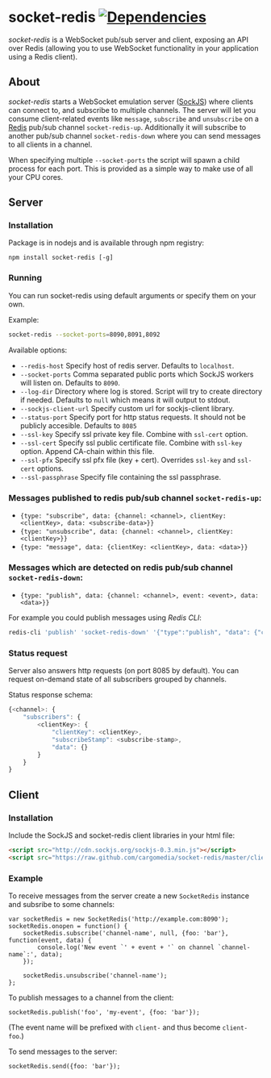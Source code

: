socket-redis [![Dependencies](https://david-dm.org/cargomedia/socket-redis.png)](https://david-dm.org/cargomedia/socket-redis)
============
*socket-redis* is a WebSocket pub/sub server and client, exposing an API over Redis
(allowing you to use WebSocket functionality in your application using a Redis client).

About
-----
*socket-redis* starts a WebSocket emulation server ([SockJS](http://sockjs.org/)) where clients can connect to, and subscribe to multiple channels.
The server will let you consume client-related events like `message`, `subscribe` and `unsubscribe` on a [Redis](http://redis.io/) pub/sub channel `socket-redis-up`. Additionally it will subscribe to another pub/sub channel `socket-redis-down` where you can send messages to all clients in a channel.

When specifying multiple `--socket-ports` the script will spawn a child process for each port. This is provided as a simple way to make use of all your CPU cores.


Server
------

### Installation
Package is in nodejs and is available through npm registry:
```
npm install socket-redis [-g]
```


### Running
You can run socket-redis using default arguments or specify them on your own.

Example:
```sh
socket-redis --socket-ports=8090,8091,8092
```

Available options:
- `--redis-host` Specify host of redis server. Defaults to `localhost`.
- `--socket-ports` Comma separated public ports which SockJS workers will listen on. Defaults to `8090`.
- `--log-dir` Directory where log is stored. Script will try to create directory if needed. Defaults to `null` which means it will output to stdout.
- `--sockjs-client-url` Specify custom url for sockjs-client library.
- `--status-port` Specify port for http status requests. It should not be publicly accesible. Defaults to `8085`
- `--ssl-key` Specify ssl private key file. Combine with `ssl-cert` option.
- `--ssl-cert` Specify ssl public certificate file. Combine with `ssl-key` option. Append CA-chain within this file.
- `--ssl-pfx` Specify ssl pfx file (key + cert). Overrides `ssl-key` and `ssl-cert` options.
- `--ssl-passphrase` Specify file containing the ssl passphrase.


### Messages published to redis pub/sub channel `socket-redis-up`:
- `{type: "subscribe", data: {channel: <channel>, clientKey: <clientKey>, data: <subscribe-data>}}`
- `{type: "unsubscribe", data: {channel: <channel>, clientKey: <clientKey>}}`
- `{type: "message", data: {clientKey: <clientKey>, data: <data>}}`

### Messages which are detected on redis pub/sub channel `socket-redis-down`:
- `{type: "publish", data: {channel: <channel>, event: <event>, data: <data>}}`

For example you could publish messages using *Redis CLI*:
```sh
redis-cli 'publish' 'socket-redis-down' '{"type":"publish", "data": {"channel":"<channel>", "event":"<event>", "data":"<data>"}}'
```

### Status request
Server also answers http requests (on port 8085 by default). You can request on-demand state of all subscribers grouped by channels.

Status response schema:

```javascript
{<channel>: {
	"subscribers": {
		<clientKey>: {
			"clientKey": <clientKey>,
			"subscribeStamp": <subscribe-stamp>,
			"data": {}
		}
	}
}
```

Client
------

### Installation
Include the SockJS and socket-redis client libraries in your html file:
```html
<script src="http://cdn.sockjs.org/sockjs-0.3.min.js"></script>
<script src="https://raw.github.com/cargomedia/socket-redis/master/client/socket-redis.js"></script>
```

### Example
To receive messages from the server create a new `SocketRedis` instance and subsribe to some channels:
```
var socketRedis = new SocketRedis('http://example.com:8090');
socketRedis.onopen = function() {
	socketRedis.subscribe('channel-name', null, {foo: 'bar'}, function(event, data) {
		console.log('New event `' + event + '` on channel `channel-name`:', data);
	});

	socketRedis.unsubscribe('channel-name');
};
```

To publish messages to a channel from the client:
```
socketRedis.publish('foo', 'my-event', {foo: 'bar'});
```
(The event name will be prefixed with `client-` and thus become `client-foo`.)


To send messages to the server:
```
socketRedis.send({foo: 'bar'});
```
